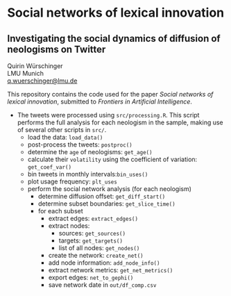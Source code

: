 # Social networks of lexical innovation
## Investigating the social dynamics of diffusion of neologisms on Twitter

Quirin Würschinger\
LMU Munich\
q.wuerschinger@lmu.de

This repository contains the code used for the paper _Social networks of lexical innovation_, submitted to _Frontiers in Artificial Intelligence_.

- The tweets were processed using `src/processing.R`. This script performs the full analysis for each neologism in the sample, making use of several other scripts in `src/`.
    - load the data: `load_data()`
    - post-process the tweets: `postproc()`
    - determine the `age` of neologisms: `get_age()`
    - calculate their `volatility` using the coefficient of variation: `get_coef_var()`
    - bin tweets in monthly intervals:`bin_uses()`
    - plot usage frequency: `plt_uses`
    - perform the social network analysis (for each neologism)
        - determine diffusion offset: `get_diff_start()` 
        - determine subset boundaries: `get_slice_time()`
        - for each subset
            - extract edges: `extract_edges()`
            - extract nodes:
                - sources: `get_sources()` 
                - targets: `get_targets()` 
                - list of all nodes: `get_nodes()`
            - create the network: `create_net()`
            - add node information: `add_node_info()`
            - extract network metrics: `get_net_metrics()`
            - export edges: `net_to_gephi()` 
            - save network date in `out/df_comp.csv`
